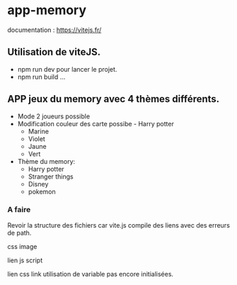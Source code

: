 # app-memory

documentation : https://vitejs.fr/


## Utilisation de viteJS.
 - npm run dev pour lancer le projet.
 - npm run build 
 ...

## APP jeux du memory avec 4 thèmes différents.
 - Mode 2 joueurs possible
 - Modification couleur des carte possibe    - Harry potter
    - Marine
    - Violet
    - Jaune
    - Vert
- Thème du memory: 
    - Harry potter
    - Stranger things
    - Disney
    - pokemon

### A faire
Revoir la structure des fichiers car vite.js compile des liens avec des erreurs de path.

css image

lien js script

lien css link utilisation de variable pas encore initialisées.
